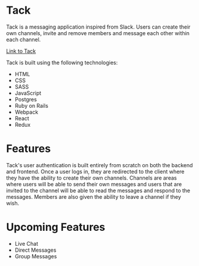 # Tack

Tack is a messaging application inspired from Slack. Users can create their own channels, invite and remove members and message each other within each channel.

[Link to Tack](tack-aa.herokuapp.com)

Tack is built using the following technologies:
* HTML
* CSS
* SASS
* JavaScript
* Postgres
* Ruby on Rails
* Webpack
* React
* Redux

# Features
Tack's user authentication is built entirely from scratch on both the backend and frontend. Once a user logs in, they are redirected to the client where they have the ability to create their own channels. Channels are areas where users will be able to send their own messages and users that are invited to the channel will be able to read the messages and respond to the messages. Members are also given the ability to leave a channel if they wish. 

# Upcoming Features
* Live Chat
* Direct Messages
* Group Messages
